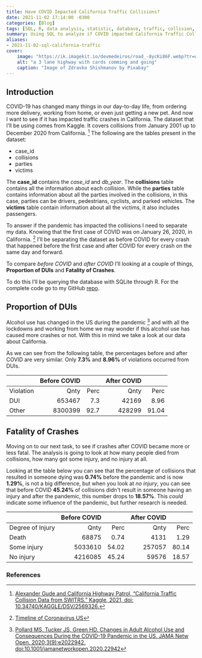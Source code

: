 ```yaml
---
title: Have COVID Impacted California Traffic Collisions?
date: 2021-11-02 17:14:00 -0300
categories: [Blog]
tags: [SQL, R, data analysis, statistic, database, traffic, collision, california, COVID]
summary: Using SQL to analyze if COVID impacted California Traffic Collisions
aliases:
- 2021-11-02-sql-california-traffic
cover:
    image: "https://ik.imagekit.io/devmedeiros/road_-8ycKi86F.webp?tr=w-700"
    alt: "a 3 lane highway with cards comming and going"
    caption: "Image of Zdravko Shishmanov by Pixabay"
---
```


## Introduction

COVID-19 has changed many things in our day-to-day life, from ordering more delivery, working from home, or even just getting a new pet. And now I want to see if it has impacted traffic crashes in California. The dataset that I’ll be using comes from Kaggle. It covers collisions from January 2001 up to December 2020 from California. [^1] The following are the tables present in the dataset:

- case_id
- collisions
- parties
- victims

The **case_id** contains the _case_id_ and _db_year_. The **collisions** table contains all the information about each collision. While the **parties** table contains information about all the parties involved in the collisions, in this case, parties can be drivers, pedestrians, cyclists, and parked vehicles. The **victims** table contain information about all the victims, it also includes passengers.

To answer if the pandemic has impacted the collisions I need to separate my data. Knowing that the first case of COVID was on January 26, 2020, in California. [^2] I’ll be separating the dataset as before COVID for every crash that happened before the first case and after COVID for every crash on the same day and forward.

To compare _before COVID_ and _after COVID_ I’ll looking at a couple of things, **Proportion of DUIs** and **Fatality of Crashes**.

To do this I’ll be querying the database with SQLite through R. For the complete code go to my GitHub [repo](https://github.com/devmedeiros/california-traffic-collisions).

## Proportion of DUIs

Alcohol use has changed in the US during the pandemic [^3] and with all the lockdowns and working from home we may wonder if this alcohol use has caused more crashes or not. With this in mind we take a look at our data about California.

As we can see from the following table, the percentages before and after COVID are very similar. Only **7.3%** and **8.96%** of violations occurred from DUIs.

|         |Before COVID |    	 | 	After COVID|     |
|---------|------------:|-----:|------------:|----:|	 
|Violation| Qnty        |Perc  |	Qnty	     |Perc |
|DUI      | 653467      |	7.3	 |42169	       |8.96 |
|Other    |	 8300399    |	92.7 |428299       |91.04|

## Fatality of Crashes

Moving on to our next task, to see if crashes after COVID became more or less fatal. The analysis is going to look at how many people died from collisions, how many got some injury, and no injury at all.

Looking at the table below you can see that the percentage of collisions that resulted in someone dying was **0.74%** before the pandemic and is now **1.29%**, is not a big difference, but when you look at _no injury_, you can see that before COVID **45.24%** of collisions didn't result in someone having an injury and after the pandemic, this number drops to **18.57%**. This _could_ indicate some influence of the pandemic, but further research is needed.

|                 |Before COVID |    	  |  After COVID|       |
|-----------------|------------:|------:|------------:|------:|
|Degree of Injury |	Qnty	      | Perc	| Qnty	      | Perc  |
|Death            |	68875       |	0.74	| 4131	      | 1.29  |
|Some injury      |	5033610	    | 54.02	| 257057	    | 80.14 |
|No injury        |	4216085	    | 45.24 |	59576	      | 18.57 |

### References

[^1]: [Alexander Gude and California Highway Patrol, “California Traffic Collision Data from SWITRS.” Kaggle, 2021, doi: 10.34740/KAGGLE/DSV/2569326.](https://www.kaggle.com/alexgude/california-traffic-collision-data-from-switrs)

[^2]: [Timeline of Coronavirus US](https://abc7news.com/timeline-of-coronavirus-us-covid-19-bay-area-sf/6047519/)

[^3]: [Pollard MS, Tucker JS, Green HD. Changes in Adult Alcohol Use and Consequences During the COVID-19 Pandemic in the US. JAMA Netw Open. 2020;3(9):e2022942. doi:10.1001/jamanetworkopen.2020.22942](https://jamanetwork.com/journals/jamanetworkopen/fullarticle/2770975)
